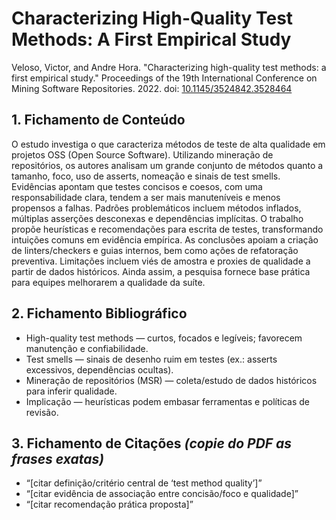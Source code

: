 # Characterizing High-Quality Test Methods: A First Empirical Study

Veloso, Victor, and Andre Hora. "Characterizing high-quality test methods: a first empirical study." Proceedings of the 19th International Conference on Mining Software Repositories. 2022. doi: [10.1145/3524842.3528464](https://doi.org/10.1145/3524842.3528464)

## 1. Fichamento de Conteúdo
O estudo investiga o que caracteriza métodos de teste de alta qualidade em projetos OSS (Open Source Software). Utilizando mineração de repositórios, os autores analisam um grande conjunto de métodos quanto a tamanho, foco, uso de asserts, nomeação e sinais de test smells. Evidências apontam que testes concisos e coesos, com uma responsabilidade clara, tendem a ser mais manuteníveis e menos propensos a falhas. Padrões problemáticos incluem métodos inflados, múltiplas asserções desconexas e dependências implícitas. O trabalho propõe heurísticas e recomendações para escrita de testes, transformando intuições comuns em evidência empírica. As conclusões apoiam a criação de linters/checkers e guias internos, bem como ações de refatoração preventiva. Limitações incluem viés de amostra e proxies de qualidade a partir de dados históricos. Ainda assim, a pesquisa fornece base prática para equipes melhorarem a qualidade da suíte.

## 2. Fichamento Bibliográfico
- High-quality test methods — curtos, focados e legíveis; favorecem manutenção e confiabilidade.  
- Test smells — sinais de desenho ruim em testes (ex.: asserts excessivos, dependências ocultas).  
- Mineração de repositórios (MSR) — coleta/estudo de dados históricos para inferir qualidade.  
- Implicação — heurísticas podem embasar ferramentas e políticas de revisão.

## 3. Fichamento de Citações *(copie do PDF as frases exatas)*  
- “[citar definição/critério central de ‘test method quality’]”  
- “[citar evidência de associação entre concisão/foco e qualidade]”  
- “[citar recomendação prática proposta]”  
